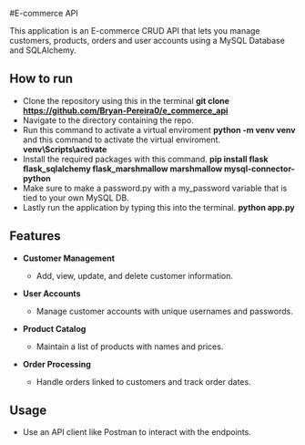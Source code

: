 #E-commerce API

This application is an E-commerce CRUD API that lets you manage customers, products, orders and user accounts using a MySQL Database and SQLAlchemy.

## How to run
- Clone the repository using this in the terminal **git clone https://github.com/Bryan-Pereira0/e_commerce_api**
- Navigate to the directory containing the repo.
- Run this command to activate a virtual enviroment **python -m venv venv** and this command to activate the virtual enviroment. **venv\Scripts\activate**
- Install the required packages with this command. **pip install flask flask_sqlalchemy flask_marshmallow marshmallow mysql-connector-python**
- Make sure to make a password.py with a my_password variable that is tied to your own MySQL DB.
- Lastly run the application by typing this into the terminal. **python app.py**

## Features

- **Customer Management**
  - Add, view, update, and delete customer information.


- **User Accounts**
  - Manage customer accounts with unique usernames and passwords.


- **Product Catalog**
  - Maintain a list of products with names and prices.


- **Order Processing**
  - Handle orders linked to customers and track order dates.
 
## Usage
- Use an API client like Postman to interact with the endpoints.





